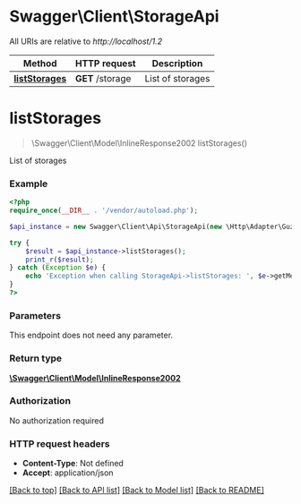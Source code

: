 # Swagger\Client\StorageApi

All URIs are relative to *http://localhost/1.2*

Method | HTTP request | Description
------------- | ------------- | -------------
[**listStorages**](StorageApi.md#listStorages) | **GET** /storage | List of storages


# **listStorages**
> \Swagger\Client\Model\InlineResponse2002 listStorages()

List of storages

### Example
```php
<?php
require_once(__DIR__ . '/vendor/autoload.php');

$api_instance = new Swagger\Client\Api\StorageApi(new \Http\Adapter\Guzzle6\Client());

try {
    $result = $api_instance->listStorages();
    print_r($result);
} catch (Exception $e) {
    echo 'Exception when calling StorageApi->listStorages: ', $e->getMessage(), PHP_EOL;
}
?>
```

### Parameters
This endpoint does not need any parameter.

### Return type

[**\Swagger\Client\Model\InlineResponse2002**](../Model/InlineResponse2002.md)

### Authorization

No authorization required

### HTTP request headers

 - **Content-Type**: Not defined
 - **Accept**: application/json

[[Back to top]](#) [[Back to API list]](../../README.md#documentation-for-api-endpoints) [[Back to Model list]](../../README.md#documentation-for-models) [[Back to README]](../../README.md)

